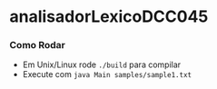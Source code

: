 # analisadorLexicoDCC045

### Como Rodar

- Em Unix/Linux rode `./build` para compilar
- Execute com `java Main samples/sample1.txt`
